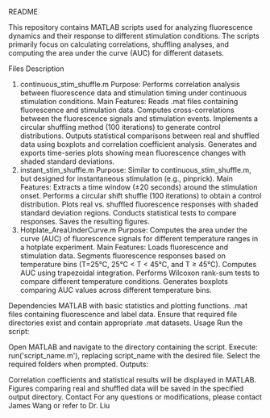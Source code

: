 README


This repository contains MATLAB scripts used for analyzing fluorescence dynamics and their response to different stimulation conditions. The scripts primarily focus on calculating correlations, shuffling analyses, and computing the area under the curve (AUC) for different datasets.

Files Description
1. continuous_stim_shuffle.m
Purpose: Performs correlation analysis between fluorescence data and stimulation timing under continuous stimulation conditions.
Main Features:
Reads .mat files containing fluorescence and stimulation data.
Computes cross-correlations between the fluorescence signals and stimulation events.
Implements a circular shuffling method (100 iterations) to generate control distributions.
Outputs statistical comparisons between real and shuffled data using boxplots and correlation coefficient analysis.
Generates and exports time-series plots showing mean fluorescence changes with shaded standard deviations.
2. instant_stim_shuffle.m
Purpose: Similar to continuous_stim_shuffle.m, but designed for instantaneous stimulation (e.g., pinprick).
Main Features:
Extracts a time window (±20 seconds) around the stimulation onset.
Performs a circular shift shuffle (100 iterations) to obtain a control distribution.
Plots real vs. shuffled fluorescence responses with shaded standard deviation regions.
Conducts statistical tests to compare responses.
Saves the resulting figures.
3. Hotplate_AreaUnderCurve.m
Purpose: Computes the area under the curve (AUC) of fluorescence signals for different temperature ranges in a hotplate experiment.
Main Features:
Loads fluorescence and stimulation data.
Segments fluorescence responses based on temperature bins (T=25°C, 25°C < T < 45°C, and T ≥ 45°C).
Computes AUC using trapezoidal integration.
Performs Wilcoxon rank-sum tests to compare different temperature conditions.
Generates boxplots comparing AUC values across different temperature bins.

Dependencies
MATLAB with basic statistics and plotting functions.
.mat files containing fluorescence and label data.
Ensure that required file directories exist and contain appropriate .mat datasets.
Usage
Run the script:

Open MATLAB and navigate to the directory containing the script.
Execute: run('script_name.m'), replacing script_name with the desired file.
Select the required folders when prompted.
Outputs:

Correlation coefficients and statistical results will be displayed in MATLAB.
Figures comparing real and shuffled data will be saved in the specified output directory.
Contact
For any questions or modifications, please contact James Wang or refer to Dr. Liu

